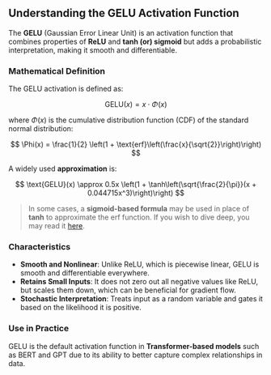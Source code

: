 ## Understanding the GELU Activation Function

The **GELU** (Gaussian Error Linear Unit) is an activation function that combines properties of **ReLU** and **tanh (or) sigmoid** but adds a probabilistic interpretation, making it smooth and differentiable.

### Mathematical Definition

The GELU activation is defined as:

$$
\text{GELU}(x) = x \cdot \Phi(x)
$$

where $\Phi(x)$ is the cumulative distribution function (CDF) of the standard normal distribution:

$$
\Phi(x) = \frac{1}{2} \left(1 + \text{erf}\left(\frac{x}{\sqrt{2}}\right)\right)
$$

A widely used **approximation** is:

$$
\text{GELU}(x) \approx 0.5x \left(1 + \tanh\left(\sqrt{\frac{2}{\pi}}(x + 0.044715x^3)\right)\right)
$$

> In some cases, a **sigmoid-based formula** may be used in place of **tanh** to approximate the erf function. If you wish to dive deep, you may read it [here](https://datascience.stackexchange.com/questions/49522/what-is-gelu-activation).

### Characteristics

- **Smooth and Nonlinear**: Unlike ReLU, which is piecewise linear, GELU is smooth and differentiable everywhere.
- **Retains Small Inputs**: It does not zero out all negative values like ReLU, but scales them down, which can be beneficial for gradient flow.
- **Stochastic Interpretation**: Treats input as a random variable and gates it based on the likelihood it is positive.

### Use in Practice

GELU is the default activation function in **Transformer-based models** such as BERT and GPT due to its ability to better capture complex relationships in data.
